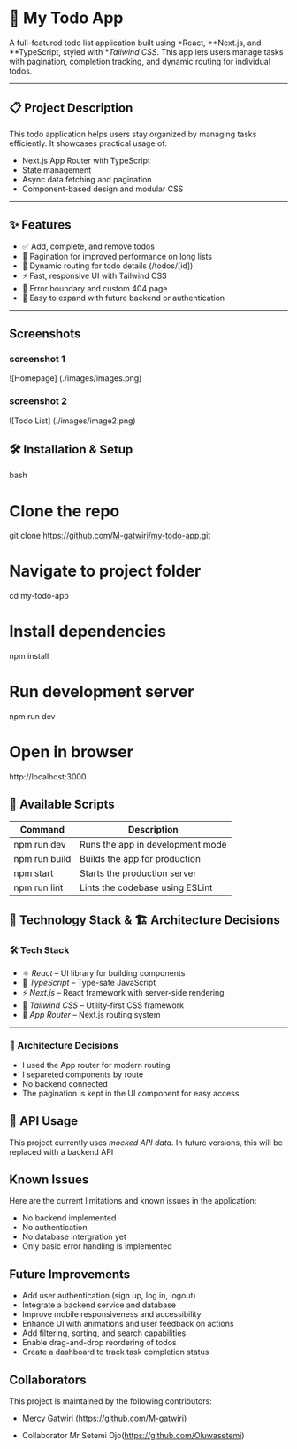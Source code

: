  # 📝 My Todo App

A full-featured todo list application built using *React, **Next.js, and **TypeScript, styled with **Tailwind CSS*. This app lets users manage tasks with pagination, completion tracking, and dynamic routing for individual todos.

---

## 📋 Project Description

This todo application helps users stay organized by managing tasks efficiently. It showcases practical usage of:
- Next.js App Router with TypeScript
- State management
- Async data fetching and pagination
- Component-based design and modular CSS

---

## ✨ Features

- ✅ Add, complete, and remove todos
- 🔄 Pagination for improved performance on long lists
- 🧭 Dynamic routing for todo details (/todos/[id])
- ⚡ Fast, responsive UI with Tailwind CSS
- 🔐 Error boundary and custom 404 page
- 🧪 Easy to expand with future backend or authentication

---

## Screenshots

### screenshot 1
![Homepage] (./images/images.png)

### screenshot 2
![Todo List] (./images/image2.png)

## 🛠 Installation & Setup

bash
# Clone the repo
git clone https://github.com/M-gatwiri/my-todo-app.git

# Navigate to project folder
cd my-todo-app

# Install dependencies
npm install

# Run development server
npm run dev

# Open in browser
http://localhost:3000


## 📜 Available Scripts


| Command           | Description                               |
|-------------------|-------------------------------------------|
| npm run dev     | Runs the app in development mode          |
| npm run build   | Builds the app for production             |
| npm start       | Starts the production server              |
| npm run lint    | Lints the codebase using ESLint           |


## 🧱 Technology Stack & 🏗 Architecture Decisions

### 🛠 Tech Stack

- ⚛ *React* – UI library for building components
- 🧪 *TypeScript* – Type-safe JavaScript
- ⚡ *Next.js* – React framework with server-side rendering
- 🎨 *Tailwind CSS* – Utility-first CSS framework
- 🧭 *App Router* – Next.js routing system

---

### 🧠 Architecture Decisions

- I used the App router for modern routing
- I separeted components by route
- No backend connected 
- The pagination is kept in the UI component for easy access


## 📡 API Usage

This project currently uses *mocked API data*. In future versions, this will be replaced with a backend API


## Known Issues

Here are the current limitations and known issues in the application:

- No backend implemented
- No authentication
- No database intergration yet
- Only basic error handling is implemented


## Future Improvements

- Add user authentication (sign up, log in, logout)
- Integrate a backend service and database
- Improve mobile responsiveness and accessibility
- Enhance UI with animations and user feedback on actions
- Add filtering, sorting, and search capabilities
- Enable drag-and-drop reordering of todos
- Create a dashboard to track task completion status


## Collaborators

This project is maintained by the following contributors:

- Mercy Gatwiri (https://github.com/M-gatwiri)

- Collaborator 
Mr Setemi Ojo(https://github.com/Oluwasetemi)